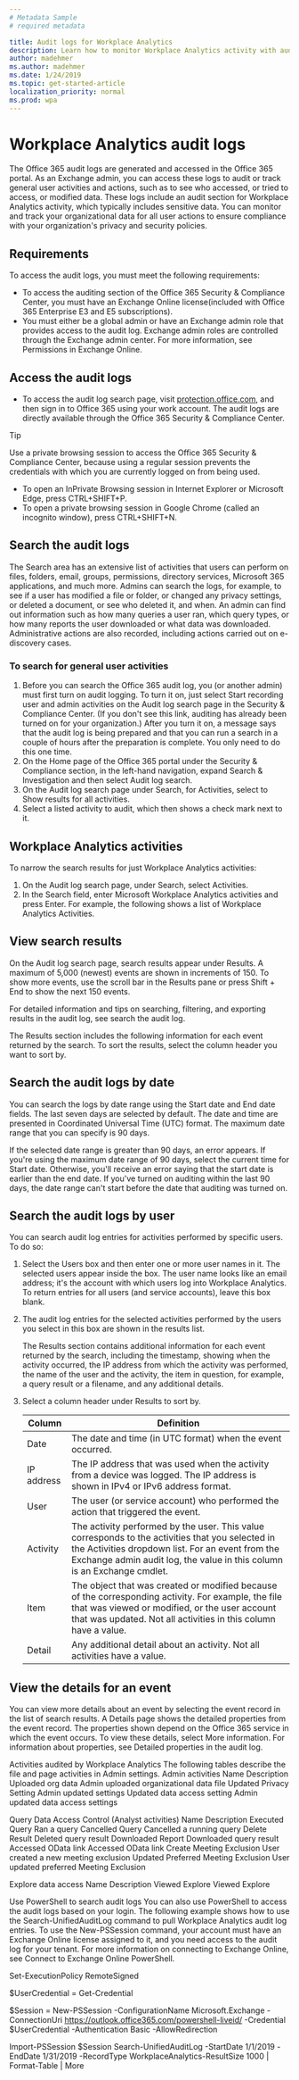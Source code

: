 ```yaml
---
# Metadata Sample
# required metadata

title: Audit logs for Workplace Analytics  
description: Learn how to monitor Workplace Analytics activity with audit logs
author: madehmer
ms.author: madehmer
ms.date: 1/24/2019
ms.topic: get-started-article
localization_priority: normal 
ms.prod: wpa
---
```


# Workplace Analytics audit logs

The Office 365 audit logs are generated and accessed in the Office 365 portal. As an Exchange admin, you can access these logs to audit or track general user activities and actions, such as to see who accessed, or tried to access, or modified data. These logs include an audit section for Workplace Analytics activity, which typically includes sensitive data. You can monitor and track your organizational data for all user actions to ensure compliance with your organization's privacy and security policies.

## Requirements

To access the audit logs, you must meet the following requirements:

* To access the auditing section of the Office 365 Security & Compliance Center, you must have an Exchange Online license(included with Office 365 Enterprise E3 and E5 subscriptions).
* You must either be a global admin or have an Exchange admin role that provides access to the audit log. Exchange admin roles are controlled through the Exchange admin center. For more information, see Permissions in Exchange Online.

## Access the audit logs

* To access the audit log search page, visit [protection.office.com](https://protection.office.com), and then sign in to Office 365 using your work account. The audit logs are directly available through the Office 365 Security & Compliance Center.

> [!TIP]
> Use a private browsing session to access the Office 365 Security & Compliance Center, because using a regular session prevents the credentials with which you are currently logged on from being used. 
> * To open an InPrivate Browsing session in Internet Explorer or Microsoft Edge, press CTRL+SHIFT+P. 
> * To open a private browsing session in Google Chrome (called an incognito window), press CTRL+SHIFT+N.

## Search the audit logs

The Search area has an extensive list of activities that users can perform on files, folders, email, groups, permissions, directory services, Microsoft 365 applications, and much more. Admins can search the logs, for example, to see if a user has modified a file or folder, or changed any privacy settings, or deleted a document, or see who deleted it, and when. An admin can find out information such as how many queries a user ran, which query types, or how many reports the user downloaded or what data was downloaded. Administrative actions are also recorded, including actions carried out on e-discovery cases.

### To search for general user activities

1. Before you can search the Office 365 audit log, you (or another admin) must first turn on audit logging. To turn it on, just select Start recording user and admin activities on the Audit log search page in the Security & Compliance Center. (If you don't see this link, auditing has already been turned on for your organization.) After you turn it on, a message says that the audit log is being prepared and that you can run a search in a couple of hours after the preparation is complete. You only need to do this one time.
2. On the Home page of the Office 365 portal under the Security & Compliance section, in the left-hand navigation, expand Search & Investigation and then select Audit log search.
3. On the Audit log search page under Search, for Activities, select to Show results for all activities.
4. Select a listed activity to audit, which then shows a check mark next to it.

## Workplace Analytics activities

To narrow the search results for just Workplace Analytics activities:

1. On the Audit log search page, under Search, select Activities.
2. In the Search field, enter Microsoft Workplace Analytics activities and press Enter. For example, the following shows a list of Workplace Analytics Activities.

## View search results

On the Audit log search page, search results appear under Results. A maximum of 5,000 (newest) events are shown in increments of 150. To show more events, use the scroll bar in the Results pane or press Shift + End to show the next 150 events.

For detailed information and tips on searching, filtering, and exporting results in the audit log, see search the audit log.

The Results section includes the following information for each event returned by the search. To sort the results, select the column header you want to sort by.

## Search the audit logs by date

You can search the logs by date range using the Start date and End date fields. The last seven days are selected by default. The date and time are presented in Coordinated Universal Time (UTC) format. The maximum date range that you can specify is 90 days.

If the selected date range is greater than 90 days, an error appears. If you're using the maximum date range of 90 days, select the current time for Start date. Otherwise, you'll receive an error saying that the start date is earlier than the end date. If you've turned on auditing within the last 90 days, the date range can't start before the date that auditing was turned on.

## Search the audit logs by user

You can search audit log entries for activities performed by specific users. To do so:

1. Select the Users box and then enter one or more user names in it. The selected users appear inside the box. The user name looks like an email address; it's the account with which users log into Workplace Analytics. To return entries for all users (and service accounts), leave this box blank.

2. The audit log entries for the selected activities performed by the users you select in this box are shown in the results list. 


   The Results section contains additional information for each event returned by the search, including the timestamp, showing when the activity occurred, the IP address from which the activity was performed, the name of the user and the activity, the item in question, for example, a query result or a filename, and any additional details.

3. Select a column header under Results to sort by.

   Column|Definition
   ------|-----------
   Date |The date and time (in UTC format) when the event occurred.
   IP address |The IP address that was used when the activity from a device was logged. The IP address is shown in IPv4 or IPv6 address format.
   User |The user (or service account) who performed the action that triggered the event.
   Activity |The activity performed by the user. This value corresponds to the activities that you selected in the Activities dropdown list. For an event from the Exchange admin audit log, the value in this column is an Exchange cmdlet.
   Item |The object that was created or modified because of the corresponding activity. For example, the file that was viewed or modified, or the user account that was updated. Not all activities in this column have a value.
   Detail |Any additional detail about an activity. Not all activities have a value.

## View the details for an event

You can view more details about an event by selecting the event record in the list of search results. A Details page shows the detailed properties from the event record. The properties shown depend on the Office 365 service in which the event occurs. To view these details, select More information. For information about properties, see Detailed properties in the audit log.

 

Activities audited by Workplace Analytics
The following tables describe the file and page activities in Admin settings.
Admin activities
Name	Description
Uploaded org data	Admin uploaded organizational data file
Updated Privacy Setting 	Admin updated settings
Updated data access setting	Admin updated data access settings

Query Data Access Control (Analyst activities)
Name	Description
Executed Query	Ran a query
Cancelled Query	Cancelled a running query
Delete Result 	Deleted query result
Downloaded Report 	Downloaded query result
Accessed OData link	Accessed OData link
Create Meeting Exclusion 	User created a new meeting exclusion
Updated Preferred Meeting Exclusion	User updated preferred Meeting Exclusion

Explore data access
Name	Description
Viewed Explore 	Viewed Explore


Use PowerShell to search audit logs
You can also use PowerShell to access the audit logs based on your login. The following example shows how to use the Search-UnifiedAuditLog command to pull Workplace Analytics audit log entries.
To use the New-PSSession command, your account must have an Exchange Online license assigned to it, and you need access to the audit log for your tenant. For more information on connecting to Exchange Online, see Connect to Exchange Online PowerShell.

Set-ExecutionPolicy RemoteSigned

$UserCredential = Get-Credential

$Session = New-PSSession -ConfigurationName Microsoft.Exchange -ConnectionUri https://outlook.office365.com/powershell-liveid/ -Credential $UserCredential -Authentication Basic -AllowRedirection

Import-PSSession $Session
Search-UnifiedAuditLog -StartDate 1/1/2019 -EndDate 1/31/2019 -RecordType WorkplaceAnalytics-ResultSize 1000 | Format-Table | More
